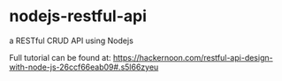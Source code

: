 # nodejs-restful-api

a RESTful CRUD API using Nodejs

Full tutorial can be found at:
https://hackernoon.com/restful-api-design-with-node-js-26ccf66eab09#.s5l66zyeu
